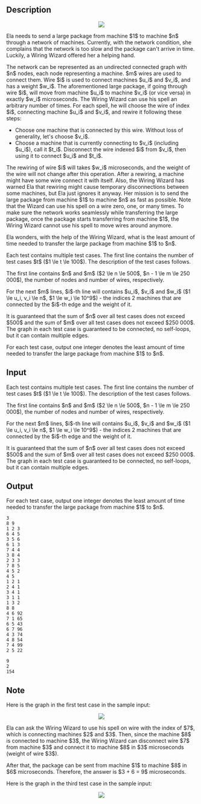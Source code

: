 ## Description

<div><center> <img class="tex-graphics" src="file://nLnLYPPz.png" style="max-width: 100.0%;max-height: 100.0%;"> </center><p>Ela needs to send a large package from machine $1$ to machine $n$ through a network of machines. Currently, with the network condition, she complains that the network is too slow and the package can't arrive in time. Luckily, a Wiring Wizard offered her a helping hand.</p><p>The network can be represented as an <span class="tex-font-style-bf">undirected connected graph</span> with $n$ nodes, each node representing a machine. $m$ wires are used to connect them. Wire $i$ is used to connect machines $u_i$ and $v_i$, and has a weight $w_i$. The aforementioned large package, if going through wire $i$, will move from machine $u_i$ to machine $v_i$ (or vice versa) in exactly $w_i$ microseconds. The Wiring Wizard can use his spell an arbitrary number of times. For each spell, he will choose the wire of index $i$, connecting machine $u_i$ and $v_i$, and rewire it following these steps:</p><ul> <li> Choose one machine that is connected by this wire. Without loss of generality, let's choose $v_i$. </li><li> Choose a machine that is currently connecting to $v_i$ (including $u_i$), call it $t_i$. Disconnect the wire indexed $i$ from $v_i$, then using it to connect $u_i$ and $t_i$. </li></ul><p>The rewiring of wire $i$ will takes $w_i$ microseconds, and the weight of the wire will not change after this operation. After a rewiring, a machine might have some wire connect it with itself. Also, the Wiring Wizard has warned Ela that rewiring might cause temporary disconnections between some machines, but Ela just ignores it anyway. Her mission is to send the large package from machine $1$ to machine $n$ as fast as possible. Note that the Wizard can use his spell on a wire <span class="tex-font-style-it">zero, one, or many</span> times. To make sure the network works seamlessly while transferring the large package, <span class="tex-font-style-bf">once the package starts transferring from machine $1$, the Wiring Wizard cannot use his spell to move wires around anymore.</span></p><p>Ela wonders, with the help of the Wiring Wizard, what is the least amount of time needed to transfer the large package from machine $1$ to $n$.</p></div><div class="input-specification"><p>Each test contains multiple test cases. The first line contains the number of test cases $t$ ($1 \le t \le 100$). The description of the test cases follows.</p><p>The first line contains $n$ and $m$ ($2 \le n \le 500$, $n - 1 \le m \le 250 000$), the number of nodes and number of wires, respectively.</p><p>For the next $m$ lines, $i$-th line will contains $u_i$, $v_i$ and $w_i$ ($1 \le u_i, v_i \le n$, $1 \le w_i \le 10^9$) - the indices 2 machines that are connected by the $i$-th edge and the weight of it.</p><p>It is guaranteed that the sum of $n$ over all test cases does not exceed $500$ and the sum of $m$ over all test cases does not exceed $250 000$. The graph in each test case is guaranteed to be <span class="tex-font-style-it">connected, no self-loops</span>, but it <span class="tex-font-style-bf">can contain multiple edges</span>.</p></div><div class="output-specification"><p>For each test case, output one integer denotes the least amount of time needed to transfer the large package from machine $1$ to $n$.</p></div>

## Input

<p>Each test contains multiple test cases. The first line contains the number of test cases $t$ ($1 \le t \le 100$). The description of the test cases follows.</p><p>The first line contains $n$ and $m$ ($2 \le n \le 500$, $n - 1 \le m \le 250 000$), the number of nodes and number of wires, respectively.</p><p>For the next $m$ lines, $i$-th line will contains $u_i$, $v_i$ and $w_i$ ($1 \le u_i, v_i \le n$, $1 \le w_i \le 10^9$) - the indices 2 machines that are connected by the $i$-th edge and the weight of it.</p><p>It is guaranteed that the sum of $n$ over all test cases does not exceed $500$ and the sum of $m$ over all test cases does not exceed $250 000$. The graph in each test case is guaranteed to be <span class="tex-font-style-it">connected, no self-loops</span>, but it <span class="tex-font-style-bf">can contain multiple edges</span>.</p>

## Output

<p>For each test case, output one integer denotes the least amount of time needed to transfer the large package from machine $1$ to $n$.</p>





```input1|2,3,4,5,6,7,8,9,10,11,18,19,20,21,22,23,24,25,26
3
8 9
1 2 3
6 4 5
3 5 6
6 1 3
7 4 4
3 8 4
2 3 3
7 8 5
4 5 2
4 5
1 2 1
2 4 1
3 4 1
3 1 1
1 3 2
8 8
4 6 92
7 1 65
6 5 43
6 7 96
4 3 74
4 8 54
7 4 99
2 5 22
```




```output1
9
2
154
```



## Note

<p>Here is the graph in the first test case in the sample input:</p><center> <img class="tex-graphics" src="file://jnRbflGm.png" style="max-width: 100.0%;max-height: 100.0%;"> </center><p>Ela can ask the Wiring Wizard to use his spell on wire with the index of $7$, which is connecting machines $2$ and $3$. Then, since the machine $8$ is connected to machine $3$, the Wiring Wizard can disconnect wire $7$ from machine $3$ and connect it to machine $8$ in $3$ microseconds (weight of wire $3$).</p><p>After that, the package can be sent from machine $1$ to machine $8$ in $6$ microseconds. Therefore, the answer is $3 + 6 = 9$ microseconds.</p><p>Here is the graph in the third test case in the sample input:</p><center> <img class="tex-graphics" src="file://xoekjrAK.png" style="max-width: 100.0%;max-height: 100.0%;"> </center>
